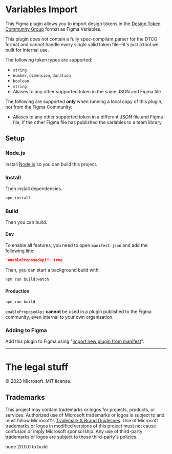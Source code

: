 # Variables Import

This Figma plugin allows you to import design tokens in the [Design Token Community Group](https://design-tokens.github.io/community-group/format/) format as Figma Variables.

This plugin does not contain a fully spec-compliant parser for the DTCG format and cannot handle every single valid token file—it's just a tool we built for internal use.

The following token types are supported:

-   `string`
-   `number`, `dimension`, `duration`
-   `boolean`
-   `string`
-   Aliases to any other supported token in the same JSON and Figma file

The following are supported **only** when running a local copy of this plugin, not from the Figma Community:

-   Aliases to any other supported token in a different JSON file and Figma file, if the other Figma file has published the variables to a team library

## Setup

### Node.js

Install [Node.js](https://nodejs.org/en/download) so you can build this project.

### Install

Then install dependencies.

```bash
npm install
```

### Build

Then you can build.

#### Dev

To enable all features, you need to open `manifest.json` and add the following line:

```json
"enableProposedApi": true
```

Then, you can start a background build with:

```bash
npm run build:watch
```

#### Production

```bash
npm run build
```

`enableProposedApi` **cannot** be used in a plugin published to the Figma community, even internal to your own organization.

### Adding to Figma

Add this plugin to Figma using "[import new plugin from manifest](https://help.figma.com/hc/en-us/articles/360042786733-Create-a-plugin-for-development)".

---

# The legal stuff

© 2023 Microsoft. MIT license.

## Trademarks

This project may contain trademarks or logos for projects, products, or services. Authorized use of Microsoft trademarks or logos is subject to and must follow Microsoft's [Trademark & Brand Guidelines](https://www.microsoft.com/en-us/legal/intellectualproperty/trademarks/usage/general). Use of Microsoft trademarks or logos in modified versions of this project must not cause confusion or imply Microsoft sponsorship. Any use of third-party trademarks or logos are subject to those third-party's policies.

node 20.0.0 to build
